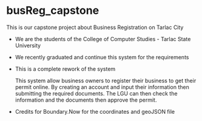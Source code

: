 # busReg_capstone

This is our capstone project about Business Registration on Tarlac City

- We are the students of the College of Computer Studies - Tarlac State University 

- We recently graduated and continue this system for the requirements

- This is a complete rework of the system


    This system allow business owners to register their business to get their permit online. 
    By creating an account and input their information then submitting the required documents.
    The LGU can then check the information and the documents then approve the permit.

- Credits for Boundary.Now for the coordinates and geoJSON file